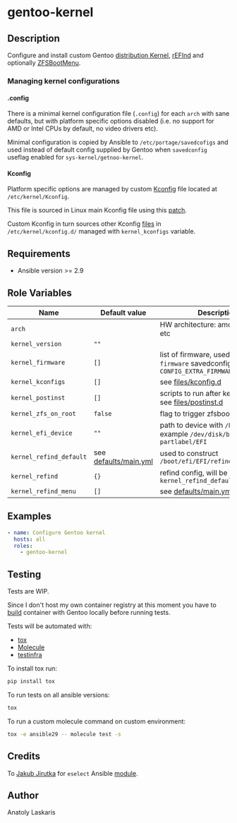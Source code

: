 # gentoo-kernel

## Description
Configure and install custom Gentoo
[distribution Kernel](https://wiki.gentoo.org/wiki/Project:Distribution_Kernel),
[rEFInd](https://rodsbooks.com/refind/configfile.html) and optionally
[ZFSBootMenu](https://zfsbootmenu.org).

### Managing kernel configurations
#### .config
There is a minimal kernel configuration file (`.config`) for each `arch` with
sane defaults, but with platform specific options disabled (i.e. no support
for AMD or Intel CPUs by default, no video drivers etc).

Minimal configuration is copied by Ansible to `/etc/portage/savedcofigs`
and used instead of default config supplied by Gentoo when `savedconfig`
useflag enabled for `sys-kernel/getnoo-kernel`.

#### Kconfig
Platform specific options are managed by custom
[Kconfig](https://www.kernel.org/doc/html/latest/kbuild/kconfig.html) file
located at `/etc/kernel/Kconfig`.

This file is sourced in Linux main Kconfig file using this
[patch](files/custom-kconfig.patch).

Custom Kconfig in turn sources other Kconfig [files](files/kconfig.d/) in
`/etc/kernel/kconfig.d/` managed with `kernel_kconfigs` variable.

## Requirements
- Ansible version >= 2.9

## Role Variables
| Name | Default value | Description |
| ---- | ------------- | ----------- |
| `arch` | | HW architecture: amd64, arm64 etc |
| `kernel_version` | `""` |  |
| `kernel_firmware` | `[]` | list of firmware, used in `linux-firmware` savedconfig and in `CONFIG_EXTRA_FIRMWARE=` |
| `kernel_kconfigs` | `[]` | see [files/kconfig.d](files/kconfig.d) |
| `kernel_postinst` | `[]` | scripts to run after kernel install, see [files/postinst.d](files/postinst.d) |
| `kernel_zfs_on_root` | `false` | flag to trigger zfsbootmenu install |
| `kernel_efi_device` | `""` | path to device with `/boot/efi`, example `/dev/disk/by-partlabel/EFI` |
| `kernel_refind_default` | see [defaults/main.yml](defaults/main.yml) | used to construct `/boot/efi/EFI/refind/refind.conf` |
| `kernel_refind` | `{}` | refind config, will be merged with `kernel_refind_default` |
| `kernel_refind_menu` | `[]` | see [defaults/main.yml](defaults/main.yml) |

## Examples
```yaml
- name: Configure Gentoo kernel
  hosts: all
  roles:
    - gentoo-kernel
```

## Testing
Tests are WIP.

Since I don't host my own container registry at this moment you have to
[build](../../dockerfiles) container with Gentoo locally before running tests.

Tests will be automated with:

- [tox](https://tox.readthedocs.io/en/latest/)
- [Molecule](http://molecule.readthedocs.org/en/latest/)
- [testinfra](https://testinfra.readthedocs.io/en/latest/index.html)

To install tox run:
```sh
pip install tox
```

To run tests on all ansible versions:
```sh
tox
```

To run a custom molecule command on custom environment:
```sh
tox -e ansible29 -- molecule test -s
```

## Credits
To [Jakub Jirutka](https://github.com/jirutka) for `eselect` Ansible
[module](https://github.com/gentoo-ansible/role-base/blob/master/library/eselect]).

## Author
Anatoly Laskaris
